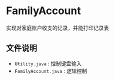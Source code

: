 # FamilyAccount
实现对家庭账户收支的记录，并能打印记录表
## 文件说明
- `Utility.java` : 控制键盘输入
- `FamilyAccount.java` : 逻辑控制
